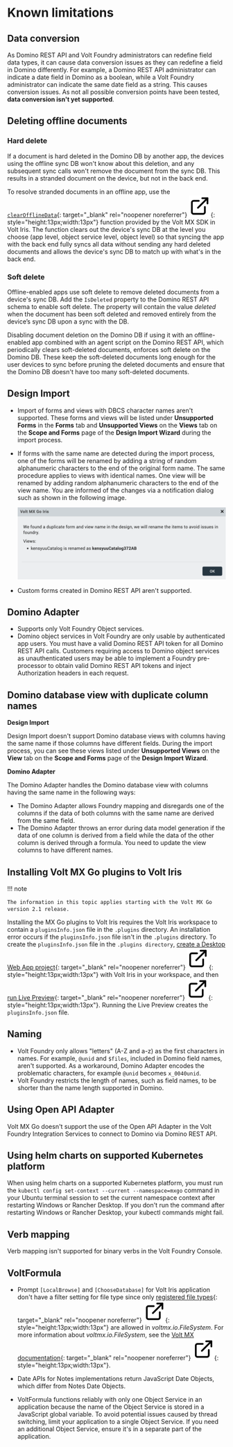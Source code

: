 # Known limitations

## Data conversion

As Domino REST API and Volt Foundry administrators can redefine field data types, it can cause data conversion issues as they can redefine a field in Domino differently. For example, a Domino REST API administrator can indicate a date field in Domino as a boolean, while a Volt Foundry administrator can indicate the same date field as a string. This causes conversion issues. As not all possible conversion points have been tested, **data conversion isn't yet supported**.

## Deleting offline documents

### Hard delete

If a document is hard deleted in the Domino DB by another app, the devices using the offline sync DB won't know about this deletion, and any subsequent sync calls won't remove the document from the sync DB. This results in a stranded document on the device, but not in the back end.

To resolve stranded documents in an offline app, use the [`clearOfflineData`](https://opensource.hcltechsw.com/volt-mx-docs/95/docs/documentation/Foundry/offline_objectsapi_reference_guide/Content/Object_clearOfflineData.html "Link opens a new tab"){: target="_blank" rel="noopener noreferrer"}&nbsp;![link image](../assets/images/external-link.svg){: style="height:13px;width:13px"} function provided by the Volt MX SDK in Volt Iris. The function clears out the device's sync DB at the level you choose (app level, object service level, object level) so that syncing the app with the back end fully syncs all data without sending any hard deleted documents and allows the device's sync DB to match up with what's in the back end.

### Soft delete

Offline-enabled apps use soft delete to remove deleted documents from a device's sync DB. Add the `IsDeleted` property to the Domino REST API schema to enable soft delete. The property will contain the value *deleted* when the document has been soft deleted and removed entirely from the device’s sync DB upon a sync with the DB.

Disabling document deletion on the Domino DB if using it with an offline-enabled app combined with an agent script on the Domino REST API, which periodically clears soft-deleted documents, enforces soft delete on the Domino DB. These keep the soft-deleted documents long enough for the user devices to sync before pruning the deleted documents and ensure that the Domino DB doesn't have too many soft-deleted documents.

## Design Import

- Import of forms and views with DBCS character names aren't supported. These forms and views will be listed under **Unsupported Forms** in the **Forms** tab and **Unsupported Views** on the **Views** tab on the **Scope and Forms** page of the **Design Import Wizard** during the import process.

- If forms with the same name are detected during the import process, one of the forms will be renamed by adding a string of random alphanumeric characters to the end of the original form name. The same procedure applies to views with identical names. One view will be renamed by adding random alphanumeric characters to the end of the view name. You are informed of the changes via a notification dialog such as shown in the following image.  

    ![Duplicate name dialog](../assets/images/diduplicatename.png)

- Custom forms created in Domino REST API aren't supported.

## Domino Adapter

- Supports only Volt Foundry Object services.
- Domino object services in Volt Foundry are only usable by authenticated app users. You must have a valid Domino REST API token for all Domino REST API calls. Customers requiring access to Domino object services as unauthenticated users may be able to implement a Foundry pre-processor to obtain valid Domino REST API tokens and inject Authorization headers in each request.

## Domino database view with duplicate column names

**Design Import**

Design Import doesn't support Domino database views with columns having the same name if those columns have different fields. During the import process, you can see these views listed under **Unsupported Views** on the **View** tab on the **Scope and Forms** page of the **Design Import Wizard**.

**Domino Adapter**

The Domino Adapter handles the Domino database view with columns having the same name in the following ways:

- The Domino Adapter allows Foundry mapping and disregards one of the columns if the data of both columns with the same name are derived from the same field.
- The Domino Adapter throws an error during data model generation if the data of one column is derived from a field while the data of the other column is derived through a formula. You need to update the view columns to have different names.

## Installing Volt MX Go plugins to Volt Iris

!!! note

    The information in this topic applies starting with the Volt MX Go version 2.1 release.

Installing the MX Go plugins to Volt Iris requires the Volt Iris workspace to contain a `pluginsInfo.json` file in the `.plugins` directory. An installation error occurs if the `pluginsInfo.json` file isn't in the `.plugins` directory. To create the `pluginsInfo.json` file in the `.plugins directory`, [create a Desktop Web App project](https://opensource.hcltechsw.com/volt-mx-docs/95/docs/documentation/Iris/iris_user_guide/Content/CreateKRAProject.html#create-a-volt-mx-iris-reference-architecture-project "Link opens a new tab"){: target="_blank" rel="noopener noreferrer"}&nbsp;![link image](../assets/images/external-link.svg){: style="height:13px;width:13px"} with Volt Iris in your workspace, and then [run Live Preview](https://opensource.hcltechsw.com/volt-mx-docs/95/docs/documentation/Iris/iris_user_guide/Content/LivePreview.html#preview-your-web-app-with-iris "Link opens a new tab"){: target="_blank" rel="noopener noreferrer"}&nbsp;![link image](../assets/images/external-link.svg){: style="height:13px;width:13px"}. Running the Live Preview creates the `pluginsInfo.json` file.

## Naming

- Volt Foundry only allows "letters" (A-Z and a-z) as the first characters in names. For example, `@unid` and `$files`, included in Domino field names, aren't supported. As a workaround, Domino Adapter encodes the problematic characters, for example `@unid` becomes `x_0040unid`.
- Volt Foundry restricts the length of names, such as field names, to be shorter than the name length supported in Domino.

## Using Open API Adapter

Volt MX Go doesn't support the use of the Open API Adapter in the Volt Foundry Integration Services to connect to Domino via Domino REST API.

## Using helm charts on supported Kubernetes platform

When using helm charts on a supported Kubernetes platform, you must run the `kubectl config set-context --current --namespace=mxgo` command in your Ubuntu terminal session to set the current namespace context after restarting Windows or Rancher Desktop. If you don't run the command after restarting Windows or Rancher Desktop, your kubectl commands might fail.

## Verb mapping

Verb mapping isn't supported for binary verbs in the Volt Foundry Console.

## VoltFormula

- Prompt `[LocalBrowse]` and `[ChooseDatabase]` for Volt Iris application don't have a filter setting for file type since only [registered file types](https://www.iana.org/assignments/media-types/media-types.xhtml "Link opens a new tab"){: target="_blank" rel="noopener noreferrer"}&nbsp;![link image](../assets/images/external-link.svg){: style="height:13px;width:13px"} are allowed in *voltmx.io.FileSystem*. For more information about *voltmx.io.FileSystem*, see the [Volt MX documentation](https://opensource.hcltechsw.com/volt-mx-docs/95/docs/documentation/Iris/iris_api_dev_guide/content/voltmx.io.filesystem_functions.html "Link opens a new tab"){: target="_blank" rel="noopener noreferrer"}&nbsp;![link image](../assets/images/external-link.svg){: style="height:13px;width:13px"}.

- Date APIs for Notes implementations return JavaScript Date Objects, which differ from Notes Date Objects.

- VoltFormula functions reliably with only one Object Service in an application because the name of the Object Service is stored in a JavaScript global variable. To avoid potential issues caused by thread switching, limit your application to a single Object Service. If you need an additional Object Service, ensure it's in a separate part of the application.
